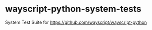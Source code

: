 # wayscript-python-system-tests
System Test Suite for https://github.com/wayscript/wayscript-python
